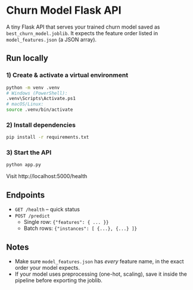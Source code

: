 # Churn Model Flask API

A tiny Flask API that serves your trained churn model saved as `best_churn_model.joblib`.
It expects the feature order listed in `model_features.json` (a JSON array).

## Run locally

### 1) Create & activate a virtual environment
```bash
python -m venv .venv
# Windows (PowerShell):
.venv\Scripts\Activate.ps1
# macOS/Linux:
source .venv/bin/activate
```

### 2) Install dependencies
```bash
pip install -r requirements.txt
```

### 3) Start the API
```bash
python app.py
```

Visit http://localhost:5000/health

## Endpoints
- `GET /health` – quick status
- `POST /predict`
  - Single row: `{"features": { ... }}`
  - Batch rows:  `{"instances": [ {...}, {...} ]}`

## Notes
- Make sure `model_features.json` has *every* feature name, in the exact order your model expects.
- If your model uses preprocessing (one-hot, scaling), save it inside the pipeline before exporting the joblib.
